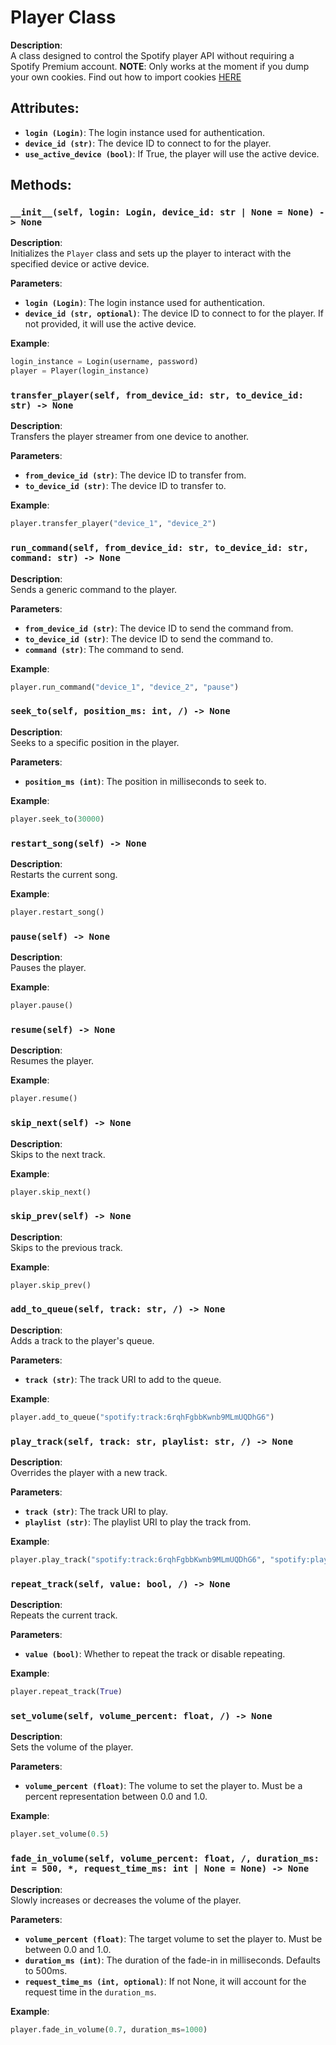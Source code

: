 # Player Class

**Description**:  
A class designed to control the Spotify player API without requiring a Spotify Premium account.
**NOTE**: Only works at the moment if you dump your own cookies. Find out how to import cookies [HERE](../README.md/#import-cookies)

## Attributes:
- **`login (Login)`**: The login instance used for authentication.
- **`device_id (str)`**: The device ID to connect to for the player.
- **`use_active_device (bool)`**: If True, the player will use the active device.

## Methods:

### `__init__(self, login: Login, device_id: str | None = None) -> None`

**Description**:  
Initializes the `Player` class and sets up the player to interact with the specified device or active device.

**Parameters**:
- **`login (Login)`**: The login instance used for authentication.
- **`device_id (str, optional)`**: The device ID to connect to for the player. If not provided, it will use the active device.

**Example**:
```python
login_instance = Login(username, password)
player = Player(login_instance)
```

### `transfer_player(self, from_device_id: str, to_device_id: str) -> None`

**Description**:  
Transfers the player streamer from one device to another.

**Parameters**:
- **`from_device_id (str)`**: The device ID to transfer from.
- **`to_device_id (str)`**: The device ID to transfer to.

**Example**:
```python
player.transfer_player("device_1", "device_2")
```

### `run_command(self, from_device_id: str, to_device_id: str, command: str) -> None`

**Description**:  
Sends a generic command to the player.

**Parameters**:
- **`from_device_id (str)`**: The device ID to send the command from.
- **`to_device_id (str)`**: The device ID to send the command to.
- **`command (str)`**: The command to send.

**Example**:
```python
player.run_command("device_1", "device_2", "pause")
```

### `seek_to(self, position_ms: int, /) -> None`

**Description**:  
Seeks to a specific position in the player.

**Parameters**:
- **`position_ms (int)`**: The position in milliseconds to seek to.

**Example**:
```python
player.seek_to(30000)
```

### `restart_song(self) -> None`

**Description**:  
Restarts the current song.

**Example**:
```python
player.restart_song()
```

### `pause(self) -> None`

**Description**:  
Pauses the player.

**Example**:
```python
player.pause()
```

### `resume(self) -> None`

**Description**:  
Resumes the player.

**Example**:
```python
player.resume()
```

### `skip_next(self) -> None`

**Description**:  
Skips to the next track.

**Example**:
```python
player.skip_next()
```

### `skip_prev(self) -> None`

**Description**:  
Skips to the previous track.

**Example**:
```python
player.skip_prev()
```

### `add_to_queue(self, track: str, /) -> None`

**Description**:  
Adds a track to the player's queue.

**Parameters**:
- **`track (str)`**: The track URI to add to the queue.

**Example**:
```python
player.add_to_queue("spotify:track:6rqhFgbbKwnb9MLmUQDhG6")
```

### `play_track(self, track: str, playlist: str, /) -> None`

**Description**:  
Overrides the player with a new track.

**Parameters**:
- **`track (str)`**: The track URI to play.
- **`playlist (str)`**: The playlist URI to play the track from.

**Example**:
```python
player.play_track("spotify:track:6rqhFgbbKwnb9MLmUQDhG6", "spotify:playlist:37i9dQZF1DXcBWIGoYBM5M")
```

### `repeat_track(self, value: bool, /) -> None`

**Description**:  
Repeats the current track.

**Parameters**:
- **`value (bool)`**: Whether to repeat the track or disable repeating.

**Example**:
```python
player.repeat_track(True)
```

### `set_volume(self, volume_percent: float, /) -> None`

**Description**:  
Sets the volume of the player.

**Parameters**:
- **`volume_percent (float)`**: The volume to set the player to. Must be a percent representation between 0.0 and 1.0.

**Example**:
```python
player.set_volume(0.5)
```

### `fade_in_volume(self, volume_percent: float, /, duration_ms: int = 500, *, request_time_ms: int | None = None) -> None`

**Description**:  
Slowly increases or decreases the volume of the player.

**Parameters**:
- **`volume_percent (float)`**: The target volume to set the player to. Must be between 0.0 and 1.0.
- **`duration_ms (int)`**: The duration of the fade-in in milliseconds. Defaults to 500ms.
- **`request_time_ms (int, optional)`**: If not None, it will account for the request time in the `duration_ms`.

**Example**:
```python
player.fade_in_volume(0.7, duration_ms=1000)
```